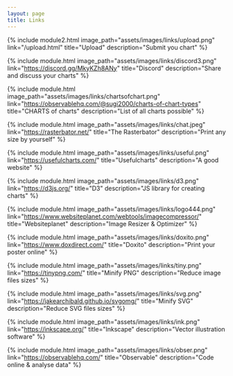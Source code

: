 ```yaml
---
layout: page
title: Links
---
```


<!-- <h1 class="projects rouge">Links</h1> -->
<div class="flex-container">
  <div class="flex-left">

  {% include module2.html
  image_path="assets/images/links/upload.png"
  link="/upload.html"
  title="Upload"
  description="Submit you chart" %}

  </div>

  <div class="flex-right">

  {% include module.html
  image_path="assets/images/links/discord3.png"
  link="https://discord.gg/MkyKZh8ANy"
  title="Discord"
  description="Share and discuss your charts" %}

  </div>
</div>

<div class="flex-container">
  <div class="flex-left">

  {% include module.html
  image_path="assets/images/links/chartsofchart.png"
  link="https://observablehq.com/@sugi2000/charts-of-chart-types"
  title="CHARTS of charts"
  description="List of all charts possible" %}

  {% include module.html
  image_path="assets/images/links/chat.jpeg"
  link="https://rasterbator.net/"
  title="The Rasterbator"
  description="Print any size by yourself" %}

  {% include module.html
  image_path="assets/images/links/useful.png"
  link="https://usefulcharts.com/"
  title="Usefulcharts"
  description="A good website" %}

  {% include module.html
  image_path="assets/images/links/d3.png"
  link="https://d3js.org/"
  title="D3"
  description="JS library for creating charts" %}

  {% include module.html
  image_path="assets/images/links/logo444.png"
  link="https://www.websiteplanet.com/webtools/imagecompressor/"
  title="Websiteplanet"
  description="Image Resizer & Optimizer" %}

  </div>

  <div class="flex-right">

  {% include module.html
  image_path="assets/images/links/doxito.png"
  link="https://www.doxdirect.com/"
  title="Doxito"
  description="Print your poster online" %}

  {% include module.html
  image_path="assets/images/links/tiny.png"
  link="https://tinypng.com/"
  title="Minify PNG"
  description="Reduce image files sizes" %}

  {% include module.html
  image_path="assets/images/links/svg.png"
  link="https://jakearchibald.github.io/svgomg/"
  title="Minify SVG"
  description="Reduce SVG files sizes" %}

  {% include module.html
  image_path="assets/images/links/ink.png"
  link="https://inkscape.org/"
  title="Inkscape"
  description="Vector illustration software" %}

  {% include module.html
  image_path="assets/images/links/obser.png"
  link="https://observablehq.com/"
  title="Observable"
  description="Code online & analyse data" %}

  </div>
</div>
